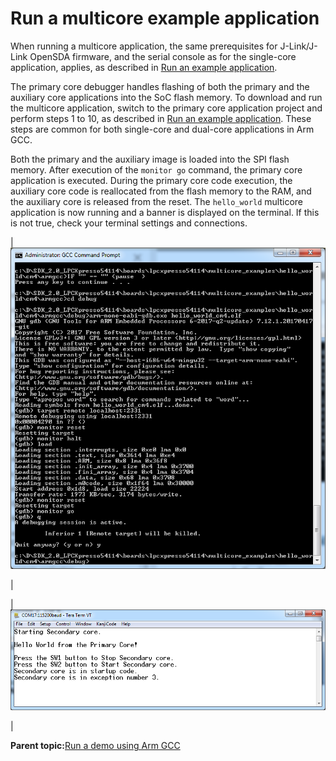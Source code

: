 # Run a multicore example application

When running a multicore application, the same prerequisites for J-Link/J-Link OpenSDA firmware, and the serial console as for the single-core application, applies, as described in [Run an example application](run_an_example_application_003.md#).

The primary core debugger handles flashing of both the primary and the auxiliary core applications into the SoC flash memory. To download and run the multicore application, switch to the primary core application project and perform steps 1 to 10, as described in [Run an example application](run_an_example_application_003.md#). These steps are common for both single-core and dual-core applications in Arm GCC.

Both the primary and the auxiliary image is loaded into the SPI flash memory. After execution of the `monitor go` command, the primary core application is executed. During the primary core code execution, the auxiliary core code is reallocated from the flash memory to the RAM, and the auxiliary core is released from the reset. The `hello_world` multicore application is now running and a banner is displayed on the terminal. If this is not true, check your terminal settings and connections.

|![](../images/loading_and_running_the_multicore_example.png "Loading and running the multicore example")

|

|![](../images/hello_world_from_primary_core_message.png "Hello World from primary core message")

|

**Parent topic:**[Run a demo using Arm GCC](../topics/run_a_demo_using_arm__gcc.md)

